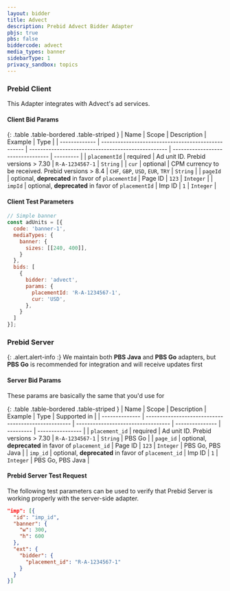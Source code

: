 ```yaml
---
layout: bidder
title: Advect
description: Prebid Advect Bidder Adapter
pbjs: true
pbs: false
biddercode: advect
media_types: banner
sidebarType: 1
privacy_sandbox: topics
---
```


### Prebid Client

This Adapter integrates with Advect's ad services.

#### Client Bid Params

{: .table .table-bordered .table-striped }
| Name          | Scope                                              | Description                                        | Example                           | Type      |
| ------------- | -------------------------------------------------- | -------------------------------------------------- | --------------------------------- | --------- |
| `placementId` | required                                           | Ad unit ID. Prebid versions > 7.30                 | `R-A-1234567-1`                   | `String`  |
| `cur`         | optional                                           | CPM currency to be received. Prebid versions > 8.4 | `CHF`, `GBP`, `USD`, `EUR`, `TRY` | `String`  |
| `pageId`      | optional, **deprecated** in favor of `placementId` | Page ID                                            | `123`                             | `Integer` |
| `impId`       | optional, **deprecated** in favor of `placementId` | Imp ID                                             | `1`                               | `Integer` |

#### Client Test Parameters

```js
// Simple banner
const adUnits = [{
  code: 'banner-1',
  mediaTypes: {
    banner: {
      sizes: [[240, 400]],
    }
  },
  bids: [
    {
      bidder: 'advect',
      params: {
        placementId: 'R-A-1234567-1',
        cur: 'USD',
      },
    }
  ]
}];

```

### Prebid Server

{: .alert.alert-info :}
We maintain both **PBS Java** and **PBS Go** adapters, but **PBS Go** is recommended for integration and will receive updates first

#### Server Bid Params

These params are basically the same that you'd use for 

{: .table .table-bordered .table-striped }
| Name           | Scope                                               | Description                        | Example         | Type      | Supported in     |
| -------------- | --------------------------------------------------- | ---------------------------------- | --------------- | --------- | ---------------- |
| `placement_id` | required                                            | Ad unit ID. Prebid versions > 7.30 | `R-A-1234567-1` | `String`  | PBS Go           |
| `page_id`      | optional, **deprecated** in favor of `placement_id` | Page ID                            | `123`           | `Integer` | PBS Go, PBS Java |
| `imp_id`       | optional, **deprecated** in favor of `placement_id` | Imp ID                             | `1`             | `Integer` | PBS Go, PBS Java |

#### Prebid Server Test Request

The following test parameters can be used to verify that Prebid Server is working properly with the
server-side adapter.

```json
"imp": [{
  "id": "imp_id",
  "banner": {
    "w": 300,
    "h": 600
  },
  "ext": {
    "bidder": {
      "placement_id": "R-A-1234567-1"
    }
  }
}]
```
